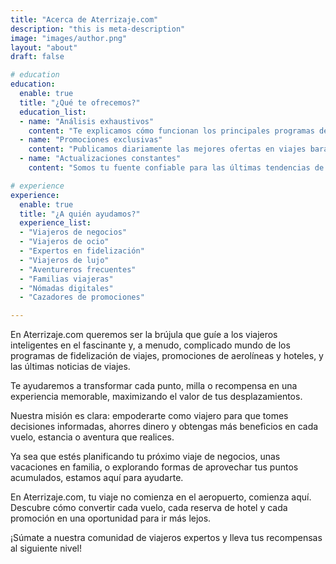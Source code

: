 ```yaml
---
title: "Acerca de Aterrizaje.com"
description: "this is meta-description"
image: "images/author.png"
layout: "about"
draft: false

# education
education:
  enable: true
  title: "¿Qué te ofrecemos?"
  education_list:
  - name: "Análisis exhaustivos"
    content: "Te explicamos cómo funcionan los principales programas de lealtad de aerolíneas y cadenas hoteleras, desglosando estrategias prácticas para que logres el máximo rendimiento de tus puntos y millas."
  - name: "Promociones exclusivas"
    content: "Publicamos diariamente las mejores ofertas en viajes baratos, vuelos de última hora, y descuentos en hoteles, para que nunca dejes escapar una oportunidad de ahorrar o acumular recompensas."
  - name: "Actualizaciones constantes"
    content: "Somos tu fuente confiable para las últimas tendencias de la industria del turismo, con información relevante sobre cambios en aerolíneas, alianzas globales y mejoras en los programas de fidelidad."

# experience
experience:
  enable: true
  title: "¿A quién ayudamos?"
  experience_list:
  - "Viajeros de negocios"
  - "Viajeros de ocio"
  - "Expertos en fidelización"
  - "Viajeros de lujo"
  - "Aventureros frecuentes"
  - "Familias viajeras"
  - "Nómadas digitales"
  - "Cazadores de promociones"

---
```


En Aterrizaje.com queremos ser la brújula que guíe a los viajeros inteligentes en el fascinante y, a menudo, complicado mundo de los programas de fidelización de viajes, promociones de aerolíneas y hoteles, y las últimas noticias de viajes. 

Te ayudaremos a transformar cada punto, milla o recompensa en una experiencia memorable, maximizando el valor de tus desplazamientos.

Nuestra misión es clara: empoderarte como viajero para que tomes decisiones informadas, ahorres dinero y obtengas más beneficios en cada vuelo, estancia o aventura que realices.

Ya sea que estés planificando tu próximo viaje de negocios, unas vacaciones en familia, o explorando formas de aprovechar tus puntos acumulados, estamos aquí para ayudarte.

En Aterrizaje.com, tu viaje no comienza en el aeropuerto, comienza aquí. Descubre cómo convertir cada vuelo, cada reserva de hotel y cada promoción en una oportunidad para ir más lejos.

¡Súmate a nuestra comunidad de viajeros expertos y lleva tus recompensas al siguiente nivel!